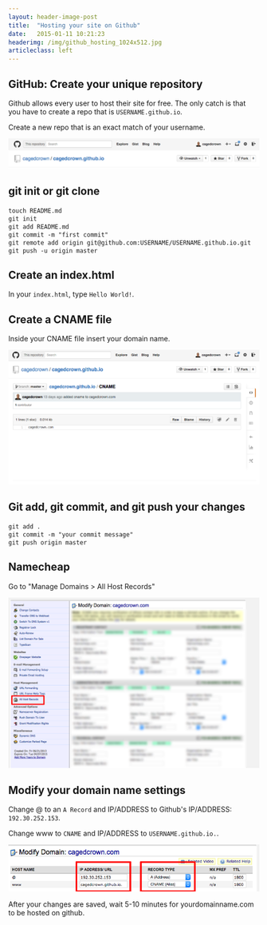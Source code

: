 ```yaml
---
layout: header-image-post
title:  "Hosting your site on Github"
date:   2015-01-11 10:21:23
headerimg: /img/github_hosting_1024x512.jpg
articleclass: left
---
```


## GitHub: Create your unique repository

Github allows every user to host their site for free. The only catch is that you have to create a repo that is `USERNAME.github.io`.

Create a new repo that is an exact match of your username.

<img src="/img/github_io.png" alt="github">

## git init or git clone


```
touch README.md
git init
git add README.md
git commit -m "first commit"
git remote add origin git@github.com:USERNAME/USERNAME.github.io.git
git push -u origin master
```


## Create an index.html

In your `index.html`, type `Hello World!`.

## Create a CNAME file

Inside your CNAME file insert your domain name.

<img src="/img/cname.png" alt="cname">

## Git add, git commit, and git push your changes

```
git add .
git commit -m "your commit message"
git push origin master
```

## Namecheap

Go to "Manage Domains > All Host Records"

<img src="/img/all_host_records.png" alt="host records">

## Modify your domain name settings

Change @ to an `A Record` and IP/ADDRESS to Github's IP/ADDRESS: `192.30.252.153`.

Change www to `CNAME` and IP/ADDRESS to `USERNAME.github.io.`.

<img src="/img/manage_domain.png" alt="manage domain">

After your changes are saved, wait 5-10 minutes for yourdomainname.com to be hosted on github.
